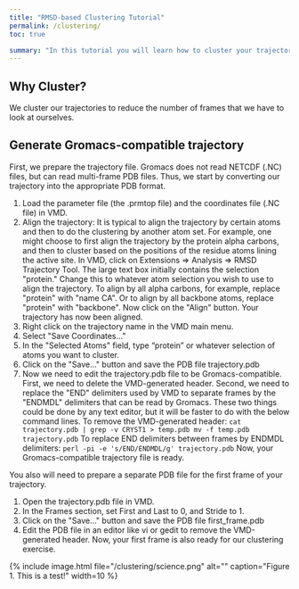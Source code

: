 ```yaml
---
title: "RMSD-based Clustering Tutorial"
permalink: /clustering/
toc: true

summary: "In this tutorial you will learn how to cluster your trajectories "
---
```


## Why Cluster?

We cluster our trajectories to reduce the number of frames that we have to look at ourselves.

## Generate Gromacs-compatible trajectory

First, we prepare the trajectory file. Gromacs does not read NETCDF (.NC) files, but can read multi-frame PDB files. Thus, we start by converting our trajectory into the appropriate PDB format.
1.	Load the parameter file (the .prmtop file) and the coordinates file (.NC file) in VMD.
2.	Align the trajectory: It is typical to align the trajectory by certain atoms and then to do the clustering by another atom set. For example, one might choose to first align the trajectory by the protein alpha carbons, and then to cluster based on the positions of the residue atoms lining the active site.
    In VMD, click on Extensions => Analysis => RMSD Trajectory Tool.
    The large text box initially contains the selection "protein." Change this to whatever atom selection you wish to use to align the  trajectory. To align by all alpha carbons, for example, replace "protein" with "name CA". Or to align by all backbone atoms, replace "protein" with "backbone".
    Now click on the "Align" button.
    Your trajectory has now been aligned.
3.	Right click on the trajectory name in the VMD main menu.
4.	Select "Save Coordinates..."
5.	In the "Selected Atoms" field, type “protein” or whatever selection of atoms you want to cluster.
6.  Click on the "Save..." button and save the PDB file trajectory.pdb
7.  Now we need to edit the trajectory.pdb file to be Gromacs-compatible. First, we need to delete the VMD-generated header. Second, we need to replace the "END" delimiters used by VMD to separate frames by the "ENDMDL" delimiters that can be read by Gromacs. These two things could be done by any text editor, but it will be faster to do with the below command lines.
To remove the VMD-generated header:
`cat trajectory.pdb | grep -v CRYST1 > temp.pdb
mv -f temp.pdb trajectory.pdb`
To replace END delimiters between frames by ENDMDL delimiters:
`perl -pi -e 's/END/ENDMDL/g' trajectory.pdb`
Now, your Gromacs-compatible trajectory file is ready.

You also will need to prepare a separate PDB file for the first frame of your trajectory.
1.  Open the trajectory.pdb file in VMD.
2.  In the Frames section, set First and Last to 0, and Stride to 1.
3.  Click on the "Save..." button and save the PDB file first_frame.pdb
4.  Edit the PDB file in an editor like vi or gedit to remove the VMD-generated header.
Now, your first frame is also ready for our clustering exercise.


{% include image.html file="/clustering/science.png" alt="" caption="Figure 1. This is a test!" width=10 %}
